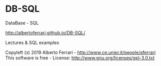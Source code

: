 # DB-SQL
DataBase - SQL

http://albertoferrari.github.io/DB-SQL/

Lectures & SQL examples

Copyleft (ɔ) 2019 Alberto Ferrari - http://www.ce.unipr.it/people/aferrari
This software is free - License: http://www.gnu.org/licenses/gpl-3.0.txt
